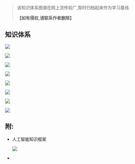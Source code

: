 > 该知识体系图谱在网上流传较广,暂时归档起来作为学习基线.
> 
> **【如有侵权,请联系作者删除】**

## 知识体系

![](assets/人工智能历史.jpg)

![](/Users/1993heqiang/workspace/1993heqiang/note-keeper/AI人工智能/assets/人工智能内涵及外延.jpg)

![](assets/人工智能未来学.jpg)

![](assets/人工智能对社会经济的影响.jpg)

![](assets/人工智能技术体系1.jpg)

![](assets/人工智能技术体系2.jpg)

![](assets/人工智能应用领域1.jpg)

![](assets/人工智能应用领域2.jpg)



## 附:

- 人工智能知识框架
  
  ![](assets/人工智能知识框架.png)

- 
